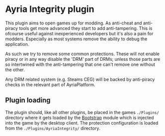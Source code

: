 # Ayria Integrity plugin

This plugin aims to open games up for modding. 
As anti-cheat and anti-piracy tools get more advanced they start to add anti-tampering.
This is ofcourse useful against inexperienced developers but it's also a pain for modders.
Especially as most systems remove the ability to debug the application.

As such we try to remove some common protections.
These will not enable piracy or in any way disable the 'DRM' part of DRMs;
unless those parts are so intertwined with the anti-tampering that one can't remove one without the other.

Any DRM related system (e.g. Steams CEG) will be backed by anti-piracy checks in the relevant part of AyriaPlatform.

## Plugin loading

The plugin should, like all other plugins, be placed in the games `./Plugins/` directory where it gets loaded by the [Bootstrap](https://github.com/AyriaPublic/NativeBootstrap) module which is injected into the game by the desktop client. The protection configuration is loaded from the `./Plugins/AyriaIntegrity/` directory.
